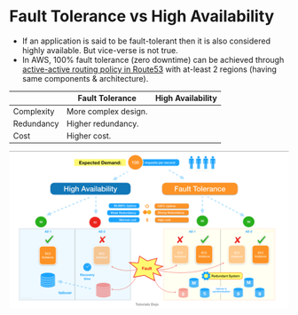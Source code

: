 # Fault Tolerance vs High Availability
- If an application is said to be fault-tolerant then it is also considered highly available. But vice-verse is not true.
- In AWS, 100% fault tolerance (zero downtime) can be achieved through [active-active routing policy in Route53](../../2_AWSServices/1_NetworkingAndContentDelivery/1_EdgeNetworking/AmazonRoute53/Readme.md#routing-policy) with at-least 2 regions (having same components & architecture).

|            | Fault Tolerance      | High Availability |
|------------|----------------------|-------------------|
| Complexity | More complex design. |                   |
| Redundancy | Higher redundancy.   |                   |
| Cost       | Higher cost.         |                   |

![img.png](assets/ha_vs_fault_tolerant.png)
